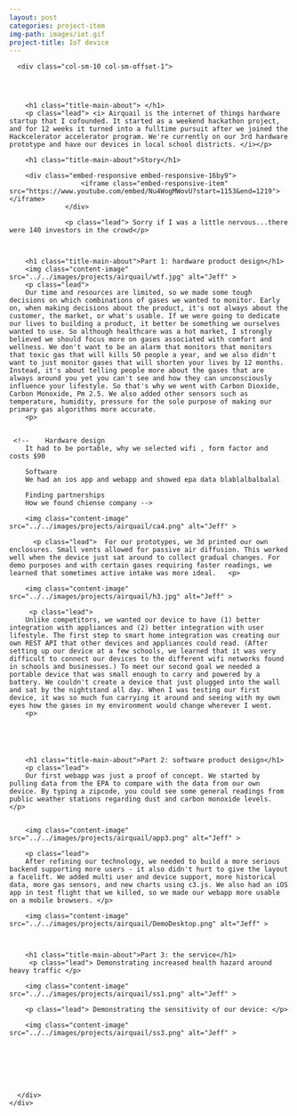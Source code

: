 ```yaml
---
layout: post
categories: project-item
img-path: images/iot.gif
project-title: IoT device
---
```


<div class="container">
  <div class="description"> 
    <div class="row text-left">

      <div class="col-sm-10 col-sm-offset-1">
        



        <h1 class="title-main-about"> </h1>
        <p class="lead"> <i> Airquail is the internet of things hardware startup that I cofounded. It started as a weekend hackathon project, and for 12 weeks it turned into a fulltime pursuit after we joined the Hackcelerator accelerator program. We're currently on our 3rd hardware prototype and have our devices in local school districts. </i></p>

        <h1 class="title-main-about">Story</h1>

        <div class="embed-responsive embed-responsive-16by9">
                      <iframe class="embed-responsive-item" src="https://www.youtube.com/embed/Nu4WogMWovU?start=1153&end=1219"></iframe>
                  </div>

                  <p class="lead"> Sorry if I was a little nervous...there were 140 investors in the crowd</p>


        
        <h1 class="title-main-about">Part 1: hardware product design</h1>
        <img class="content-image"  src="../../images/projects/airquail/wtf.jpg" alt="Jeff" >
        <p class="lead"> 
        Our time and resources are limited, so we made some tough decisions on which combinations of gases we wanted to monitor. Early on, when making decisions about the product, it's not always about the customer, the market, or what's usable. If we were going to dedicate our lives to building a product, it better be something we ourselves wanted to use. So although healthcare was a hot market, I strongly believed we should focus more on gases associated with comfort and wellness. We don't want to be an alarm that monitors that monitors that toxic gas that will kills 50 people a year, and we also didn't want to just monitor gases that will shorten your lives by 12 months. Instead, it's about telling people more about the gases that are always around you yet you can't see and how they can unconsciously influence your lifestyle. So that's why we went with Carbon Dioxide, Carbon Monoxide, Pm 2.5. We also added other sensors such as temperature, humidity, pressure for the sole purpose of making our primary gas algorithms more accurate.
        <p>


     <!--    Hardware design
        It had to be portable, why we selected wifi , form factor and costs $90

        Software
        We had an ios app and webapp and showed epa data blablalbalbalal

        Finding partnerships
        How we found chiense company -->

   <!--      <h1 class="title-main-about">The team</h1> -->
      




        <img class="content-image"  src="../../images/projects/airquail/ca4.png" alt="Jeff" >

          <p class="lead">  For our prototypes, we 3d printed our own enclosures. Small vents allowed for passive air diffusion. This worked well when the device just sat around to collect gradual changes. For demo purposes and with certain gases requiring faster readings, we learned that sometimes active intake was more ideal.   <p>           

        <img class="content-image"  src="../../images/projects/airquail/h3.jpg" alt="Jeff" >

         <p class="lead"> 
        Unlike competitors, we wanted our device to have (1) better integration with appliances and (2) better integration with user lifestyle. The first step to smart home integration was creating our own REST API that other devices and appliances could read. (After setting up our device at a few schools, we learned that it was very difficult to connect our devices to the different wifi networks found in schools and businesses.) To meet our second goal we needed a portable device that was small enough to carry and powered by a battery. We couldn't create a device that just plugged into the wall and sat by the nightstand all day. When I was testing our first device, it was so much fun carrying it around and seeing with my own eyes how the gases in my environment would change wherever I went. 
        <p>
        

        

        
        <h1 class="title-main-about">Part 2: software product design</h1>
        <p class="lead"> 
        Our first webapp was just a proof of concept. We started by pulling data from the EPA to compare with the data from our own device. By typing a zipcode, you could see some general readings from public weather stations regarding dust and carbon monoxide levels. </p>


        <img class="content-image"  src="../../images/projects/airquail/app3.png" alt="Jeff" >

        <p class="lead"> 
        After refining our technology, we needed to build a more serious backend supporting more users - it also didn't hurt to give the layout a facelift. We added multi user and device support, more historical data, more gas sensors, and new charts using c3.js. We also had an iOS app in test flight that we killed, so we made our webapp more usable on a mobile browsers. </p>

        <img class="content-image"  src="../../images/projects/airquail/DemoDesktop.png" alt="Jeff" >

        

        <h1 class="title-main-about">Part 3: the service</h1>
         <p class="lead"> Demonstrating increased health hazard around heavy traffic </p>

        <img class="content-image"  src="../../images/projects/airquail/ss1.png" alt="Jeff" >

        <p class="lead"> Demonstrating the sensitivity of our device: </p>

        <img class="content-image"  src="../../images/projects/airquail/ss3.png" alt="Jeff" >
        

 
       
        


      </div>
    </div>
  </div>
</div>
